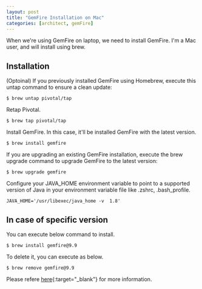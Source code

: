 ```yaml
---
layout: post
title: "GemFire Installation on Mac"
categories: [architect, gemFire]
---
```


When we're using GemFire on laptop, we need to install GemFire. I'm a Mac user, and will install using brew.

## Installation

(Optoinal) If you previously installed GemFire using Homebrew, execute this untap command to ensure a clean update:
```shell
$ brew untap pivotal/tap
```

Retap Pivotal.
```shell
$ brew tap pivotal/tap
```

Install GemFire. In this case, it'll be installed GemFire with the latest version.
```shell
$ brew install gemfire
```

If you are upgrading an existing GemFire installation, execute the brew upgrade command to upgrade GemFire to the latest version:
```shell
$ brew upgrade gemfire
```

Configure your JAVA_HOME environment variable to point to a supported version of Java in your environment variable file like .zshrc, .bash_profile.
```text
JAVA_HOME='/usr/libexec/java_home -v  1.8'
```

## In case of specific version
You can execute below command to install.
```shell
$ brew install gemfire@9.9
```

To delete it, you can execute as below.
```shell
$ brew remove gemfire@9.9
```

Please refere [here](https://gemfire.docs.pivotal.io/910/gemfire/getting_started/installation/install_brew.html){:target="_blank"} for more information.
